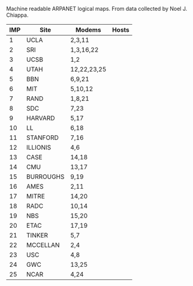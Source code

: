 Machine readable ARPANET logical maps.  From data collected by Noel
J. Chiappa.

| IMP | Site      | Modems   | Hosts |
| --- | --------- | -------- | ----- |
|   1 | UCLA      | 2,3,11   |       |
|   2 | SRI       | 1,3,16,22|       |
|   3 | UCSB      | 1,2      |       |
|   4 | UTAH      | 12,22,23,25|     |
|   5 | BBN       | 6,9,21   |       |
|   6 | MIT       | 5,10,12  |       |
|   7 | RAND      | 1,8,21   |       |
|   8 | SDC       | 7,23     |       |
|   9 | HARVARD   | 5,17     |       |
|  10 | LL        | 6,18     |       |
|  11 | STANFORD  | 7,16     |       |
|  12 | ILLIONIS  | 4,6      |       |
|  13 | CASE      | 14,18    |       |
|  14 | CMU       | 13,17    |       |
|  15 | BURROUGHS | 9,19     |       |
|  16 | AMES      | 2,11     |       |
|  17 | MITRE     | 14,20    |       |
|  18 | RADC      | 10,14    |       |
|  19 | NBS       | 15,20    |       |
|  20 | ETAC      | 17,19    |       |
|  21 | TINKER    | 5,7      |       |
|  22 | MCCELLAN  | 2,4      |       |
|  23 | USC       | 4,8      |       |
|  24 | GWC       | 13,25    |       |
|  25 | NCAR      | 4,24     |       |
